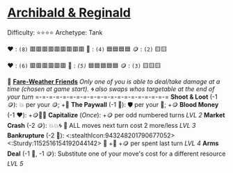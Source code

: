 # [**__Archibald & Reginald__**](<https://youtu.be/WsWkLVi2Xf8>)
Difficulty: ⭐⭐⭐⭐ 
Archetype: Tank

❤️ : `(8)`    🟥🟥🟥🟥🟥🟥🟥🟥🟥
🔷 : `(4)`    🟦🟦🟦🟦
🪙 : `(2)`    🟨🟨

❤️ : `(6)`    🟥🟥🟥🟥🟥🟥
🔷 : *`(5)`*    🟦🟦🟦🟦🟦
🪙 : `(3)`    🟨🟨🟨

💸  [**Fare-Weather Friends**](https://media.discordapp.net/attachments/1056365502101979146/1168051982943146084/Archibald_And_Reginald.jpg?ex=65505c2e&is=653de72e&hm=1b0bdcd6f39f0f216d8a93f47fb1d9a994b5865bdcb56ee0acb52bbb4141c250&=)
*Only one of you is able to deal/take damage at a time (chosen at game start). 🌀 also swaps whos targetable at the end of your turn*
=-=-=-=-=-=-=-=-=-=-=-=-=-=-=-=-=-=-=-=
**Shoot & Loot** (-1 🪙): 💥 per your 🪙; +🔷
**The Paywall**  (-1 🔷): 🛡️ per your 🔷; +🪙
**Blood Money** (-1 ❤️): +🪙🔷🌀
**Capitalize** (*Once*): +🪙 per odd numbered turns *LVL 2*
**Market Crash** (-2 🪙): 💥💥🌀 🔀 ALL moves next turn cost 2 more/less *LVL 3*
**Bankrupture**  (-2 🔷): <:stealthIcon:943248201790677052><:Sturdy:1152516154192044142> 🔀 +🔷 +🪙 per spent last turn *LVL 4*
**Arms Deal**      (-1 🔷, -1 🪙): Substitute one of your move's cost for a different resource *LVL 5*
